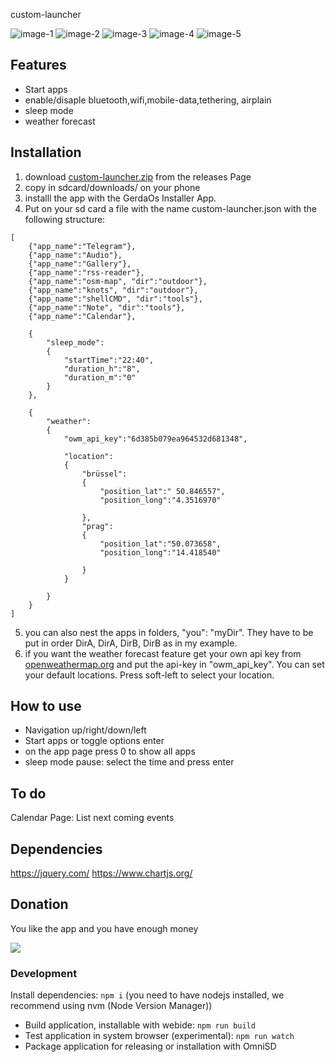 custom-launcher

![image-1](/images/image-1.png)
![image-2](/images/image-2.png)
![image-3](/images/image-3.png)
![image-4](/images/image-4.png)
![image-5](/images/image-5.png)



## Features

- Start apps
- enable/disaple bluetooth,wifi,mobile-data,tethering, airplain
- sleep mode
- weather forecast

## Installation


1. download [custom-launcher.zip](#) from the releases Page 
2. copy in sdcard/downloads/ on your phone 
3. installl the app with the GerdaOs Installer App.
4. Put on your sd card a file with the name custom-launcher.json with the following structure:

```
[
	{"app_name":"Telegram"},
	{"app_name":"Audio"},
	{"app_name":"Gallery"},
	{"app_name":"rss-reader"},
	{"app_name":"osm-map", "dir":"outdoor"},
	{"app_name":"knots", "dir":"outdoor"},
	{"app_name":"shellCMD", "dir":"tools"},
	{"app_name":"Note", "dir":"tools"},
	{"app_name":"Calendar"},

	{
		"sleep_mode":
		{
			"startTime":"22:40",
			"duration_h":"8",
			"duration_m":"0"
		}
	},

	{
		"weather":
		{
			"owm_api_key":"6d385b079ea964532d681348",
		
			"location":
			{
				"brüssel":
				{
					"position_lat":" 50.846557",
					"position_long":"4.3516970"

				},
				"prag":
				{
					"position_lat":"50.073658",
					"position_long":"14.418540"

				}
			}

		}
	}
]

```

5. you can also nest the apps in folders, "you": "myDir". They have to be put in order DirA, DirA, DirB, DirB as in my example.
6. if you want the weather forecast feature get your own api key from [openweathermap.org](openweathermap.org) and put the api-key in "owm_api_key". You can set your default locations. Press soft-left to select your location.

## How to use

+ Navigation up/right/down/left
+ Start apps or toggle options enter
+ on the app page press 0 to show all apps
+ sleep mode pause: select the time and press enter



## To do

Calendar Page: List next coming events

## Dependencies

https://jquery.com/
https://www.chartjs.org/


## Donation

You like the app and you have enough money

[![](https://www.paypalobjects.com/en_US/i/btn/btn_donateCC_LG.gif)](https://www.paypal.com/cgi-bin/webscr?cmd=_s-xclick&hosted_button_id=Q8QLA8CNMWAWG)


### Development

Install dependencies: `npm i` (you need to have nodejs installed, we recommend using nvm (Node Version Manager))

- Build application, installable with webide: `npm run build`
- Test application in system browser (experimental): `npm run watch`
- Package application for releasing or installation with OmniSD